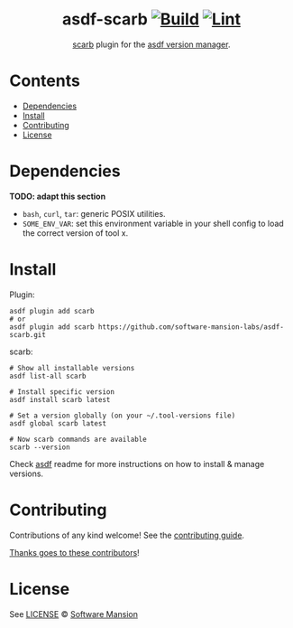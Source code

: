 <div align="center">

# asdf-scarb [![Build](https://github.com/software-mansion-labs/asdf-scarb/actions/workflows/build.yml/badge.svg)](https://github.com/software-mansion-labs/asdf-scarb/actions/workflows/build.yml) [![Lint](https://github.com/software-mansion-labs/asdf-scarb/actions/workflows/lint.yml/badge.svg)](https://github.com/software-mansion-labs/asdf-scarb/actions/workflows/lint.yml)

[scarb](https://docs.swmansion.com/scarb) plugin for the [asdf version manager](https://asdf-vm.com).

</div>

# Contents

- [Dependencies](#dependencies)
- [Install](#install)
- [Contributing](#contributing)
- [License](#license)

# Dependencies

**TODO: adapt this section**

- `bash`, `curl`, `tar`: generic POSIX utilities.
- `SOME_ENV_VAR`: set this environment variable in your shell config to load the correct version of tool x.

# Install

Plugin:

```shell
asdf plugin add scarb
# or
asdf plugin add scarb https://github.com/software-mansion-labs/asdf-scarb.git
```

scarb:

```shell
# Show all installable versions
asdf list-all scarb

# Install specific version
asdf install scarb latest

# Set a version globally (on your ~/.tool-versions file)
asdf global scarb latest

# Now scarb commands are available
scarb --version
```

Check [asdf](https://github.com/asdf-vm/asdf) readme for more instructions on how to
install & manage versions.

# Contributing

Contributions of any kind welcome! See the [contributing guide](contributing.md).

[Thanks goes to these contributors](https://github.com/software-mansion-labs/asdf-scarb/graphs/contributors)!

# License

See [LICENSE](LICENSE) © [Software Mansion](https://github.com/software-mansion-labs/)
